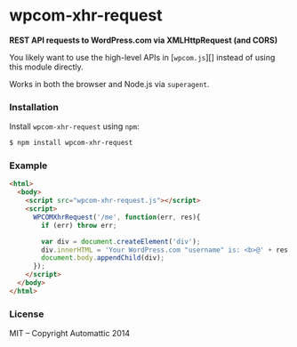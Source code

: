 # wpcom-xhr-request

**REST API requests to WordPress.com via XMLHttpRequest (and CORS)**

You likely want to use the high-level APIs in [`wpcom.js`][]
instead of using this module directly.

Works in both the browser and Node.js via `superagent`.


### Installation

Install `wpcom-xhr-request` using `npm`:

``` bash
$ npm install wpcom-xhr-request
```


### Example

``` html
<html>
  <body>
    <script src="wpcom-xhr-request.js"></script>
    <script>
      WPCOMXhrRequest('/me', function(err, res){
        if (err) throw err;

        var div = document.createElement('div');
        div.innerHTML = 'Your WordPress.com "username" is: <b>@' + res.username + '<\/b>';
        document.body.appendChild(div);
      });
    </script>
  </body>
</html>
```


### License

MIT – Copyright Automattic 2014


[wpcom.js]: https://github.com/Automattic/wpcom.js
